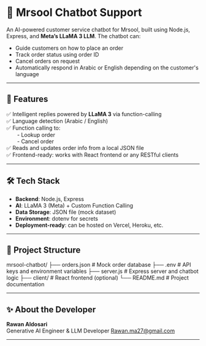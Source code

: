 # 🛵 Mrsool Chatbot Support

An AI-powered customer service chatbot for Mrsool, built using Node.js, Express, and **Meta’s LLaMA 3 LLM**. The chatbot can:

- Guide customers on how to place an order
- Track order status using order ID
- Cancel orders on request
- Automatically respond in Arabic or English depending on the customer's language

---

## 🚀 Features

✅ Intelligent replies powered by **LLaMA 3** via function-calling  
✅ Language detection (Arabic / English)  
✅ Function calling to:  
  - Lookup order  
  - Cancel order  
✅ Reads and updates order info from a local JSON file  
✅ Frontend-ready: works with React frontend or any RESTful clients  

---

## 🛠️ Tech Stack

- **Backend**: Node.js, Express  
- **AI**: LLaMA 3 (Meta) + Custom Function Calling  
- **Data Storage**: JSON file (mock dataset)  
- **Environment**: dotenv for secrets  
- **Deployment-ready**: can be hosted on Vercel, Heroku, etc.  

---

## 📁 Project Structure
mrsool-chatbot/
├── orders.json # Mock order database
├── .env # API keys and environment variables
├── server.js # Express server and chatbot logic
├── client/ # React frontend (optional)
└── README.md # Project documentation

---

## ✨ About the Developer

**Rawan Aldosari**  
Generative AI Engineer & LLM Developer
Rawan.ma27@gmail.com

---


